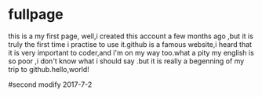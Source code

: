 # fullpage
this is a my first page,
well,i created this account a few months ago ,but it is truly the first time i practise to use it.github is a famous website,i heard that it is very important to coder,and i'm on my way too.what a pity my english is so poor ,i don't know what i should say .but it is really a begenning of my trip to github.hello,world! 

#second modify 2017-7-2